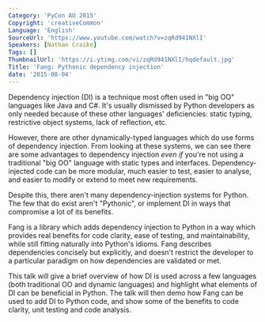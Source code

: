 ```yaml
---
Category: 'PyCon AU 2015'
Copyright: 'creativeCommon'
Language: 'English'
SourceUrl: 'https://www.youtube.com/watch?v=zqRd941NXlI'
Speakers: [Nathan Craike]
Tags: []
ThumbnailUrl: 'https://i.ytimg.com/vi/zqRd941NXlI/hqdefault.jpg'
Title: 'Fang: Pythonic dependency injection'
date: '2015-08-04'
---
```

Dependency injection (DI) is a technique most often used in "big OO" languages like Java and C#. It's usually dismissed by Python developers as only needed because of these other languages' deficiencies: static typing, restrictive object systems, lack of reflection, etc.

However, there are other dynamically-typed languages which do use forms of dependency injection. From looking at these systems, we can see there are some advantages to dependency injection _even if_ you're not using a traditional "big OO" language with static types and interfaces. Dependency-injected code can be more modular, much easier to test, easier to analyse, and easier to modify or extend to meet new requirements.

Despite this, there aren't many dependency-injection systems for Python. The few that do exist aren't "Pythonic", or implement DI in ways that compromise a lot of its benefits.

Fang is a library which adds dependency injection to Python in a way which provides real benefits for code clarity, ease of testing, and maintainability, while still fitting naturally into Python's idioms. Fang describes dependencies concisely but explicitly, and doesn't restrict the developer to a particular paradigm on how dependencies are validated or met.

This talk will give a brief overview of how DI is used across a few languages (both traditional OO and dynamic languages) and highlight what elements of DI can be beneficial in Python. The talk will then demo how Fang can be used to add DI to Python code, and show some of the benefits to code clarity, unit testing and code analysis.

